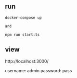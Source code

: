 ## run

```
docker-compose up

and

npm run start:ts
```

## view

http://localhost:3000/

username: admin
password: pass
